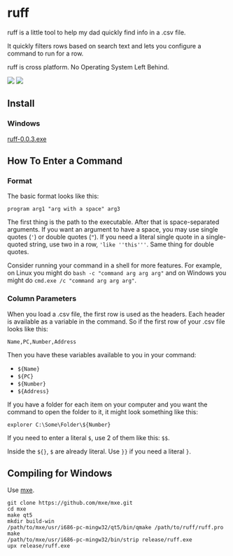 # ruff

ruff is a little tool to help my dad quickly find info in a .csv file.

It quickly filters rows based on search text and lets you configure a command
to run for a row.

ruff is cross platform. No Operating System Left Behind.

![](http://superjoe.s3.amazonaws.com/temp/ruff-1.png)
![](http://superjoe.s3.amazonaws.com/temp/ruff-2.png)

## Install

### Windows

[ruff-0.0.3.exe](http://superjoe.s3.amazonaws.com/temp/ruff-0.0.3.exe)

## How To Enter a Command

### Format

The basic format looks like this:

```
program arg1 "arg with a space" arg3
```

The first thing is the path to the executable. After that is space-separated
arguments. If you want an argument to have a space, you may use single quotes
(`'`) or double quotes (`"`). If you need a literal single quote in a single-
quoted string, use two in a row, `'like ''this'''`. Same thing for double
quotes.

Consider running your command in a shell for more features. For example, on
Linux you might do `bash -c "command arg arg arg"` and on Windows you might do
`cmd.exe /c "command arg arg arg"`.

### Column Parameters

When you load a .csv file, the first row is used as the headers. Each header
is available as a variable in the command. So if the first row of your .csv
file looks like this:

```
Name,PC,Number,Address
```

Then you have these variables available to you in your command:

 * `${Name}`
 * `${PC}`
 * `${Number}`
 * `${Address}`

If you have a folder for each item on your computer and you want the command to
open the folder to it, it might look something like this:

`explorer C:\Some\Folder\${Number}`

If you need to enter a literal `$`, use 2 of them like this: `$$`.

Inside the `${}`, `$` are already literal. Use `}}` if you need a literal `}`.

## Compiling for Windows

Use [mxe](http://mxe.cc/).

```
git clone https://github.com/mxe/mxe.git
cd mxe
make qt5
mkdir build-win
/path/to/mxe/usr/i686-pc-mingw32/qt5/bin/qmake /path/to/ruff/ruff.pro
make
/path/to/mxe/usr/i686-pc-mingw32/bin/strip release/ruff.exe
upx release/ruff.exe
```
